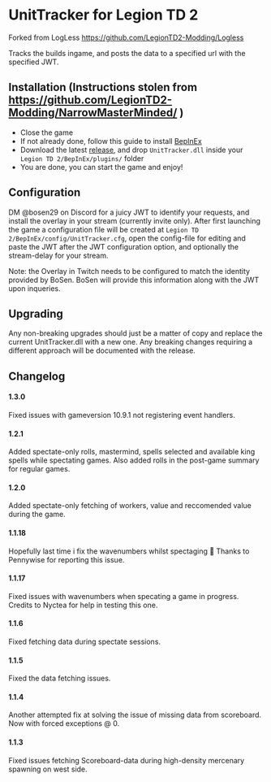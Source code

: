 # UnitTracker for Legion TD 2

Forked from LogLess https://github.com/LegionTD2-Modding/Logless

Tracks the builds ingame, and posts the data to a specified url with the specified JWT.

## Installation (Instructions stolen from https://github.com/LegionTD2-Modding/NarrowMasterMinded/ )
- Close the game
- If not already done, follow this guide to install [BepInEx](https://github.com/LegionTD2-Modding/.github/wiki/Installation-of-BepInEx)
- Download the latest [release](https://github.com/BoSen29/UnitTracker/releases/latest), and drop `UnitTracker.dll` inside your `Legion TD 2/BepInEx/plugins/` folder
- You are done, you can start the game and enjoy!

## Configuration

DM @bosen29 on Discord for a juicy JWT to identify your requests, and install the overlay in your stream (currently invite only).
After first launching the game a configuration file will be created at `Legion TD 2/BepInEx/config/UnitTracker.cfg`, open the config-file for editing and paste the JWT after the JWT configuration option, and optionally the stream-delay for your stream.

Note: the Overlay in Twitch needs to be configured to match the identity provided by BoSen. BoSen will provide this information along with the JWT upon inqueries.

## Upgrading 

Any non-breaking upgrades should just be a matter of copy and replace the current UnitTracker.dll with a new one. Any breaking changes requiring a different approach will be documented with the release.

## Changelog
#### 1.3.0 
Fixed issues with gameversion 10.9.1 not registering event handlers.
#### 1.2.1
Added spectate-only rolls, mastermind, spells selected and available king spells while spectating games. Also added rolls in the post-game summary for regular games.
#### 1.2.0
Added spectate-only fetching of workers, value and reccomended value during the game.
#### 1.1.18
Hopefully last time i fix the wavenumbers whilst spectaging 🤞 Thanks to Pennywise for reporting this issue.
#### 1.1.17 
Fixed issues with wavenumbers when specating a game in progress. Credits to Nyctea for help in testing this one.
#### 1.1.6
Fixed fetching data during spectate sessions. 
#### 1.1.5 
Fixed the data fetching issues.
#### 1.1.4 
Another attempted fix at solving the issue of missing data from scoreboard. Now with forced exceptions @ 0.
#### 1.1.3 
Fixed issues fetching Scoreboard-data during high-density mercenary spawning on west side.
